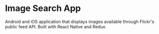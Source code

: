 # Image Search App 

Android and iOS application that displays images available through Flickr's public feed API. Built with React Native and Redux.
